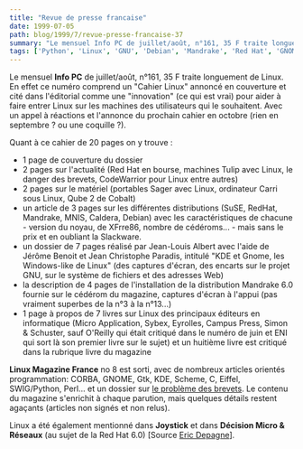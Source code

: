 ```yaml
---
title: "Revue de presse francaise"
date: 1999-07-05
path: blog/1999/7/revue-presse-francaise-37
summary: "Le mensuel Info PC de juillet/août, n°161, 35 F traite longuement de Linux."
tags: ['Python', 'Linux', 'GNU', 'Debian', 'Mandrake', 'Red Hat', 'GNOME', 'KDE', 'Brevets']
---
```


<P>Le mensuel <B>Info PC</B> de juillet/août, n°161, 35 F traite longuement de
Linux. En effet ce numéro comprend un "Cahier Linux" annoncé en
couverture et cité dans l'éditorial comme une "innovation" (ce qui est
vrai) pour aider à faire entrer Linux sur les machines des utilisateurs
qui le souhaitent. Avec un appel à réactions et l'annonce du prochain
cahier en octobre (rien en septembre ? ou une coquille ?).</P>

<P>Quant à ce cahier de 20 pages on y trouve :</P>

<UL>

<LI>1 page de couverture du dossier
<LI>2 pages sur l'actualité (Red Hat en bourse, machines Tulip avec Linux,
le danger des brevets, CodeWarrior pour Linux entre autres)
<LI>2 pages sur le matériel (portables Sager avec Linux, ordinateur Carri
sous Linux, Qube 2 de Cobalt)
<LI>un article de 3 pages sur les différentes distributions (SuSE, RedHat,
Mandrake, MNIS, Caldera, Debian) avec les caractéristiques de chacune -
version du noyau, de XFrre86, nombre de cédéroms... - mais sans le prix
et en oubliant la Slackware.
<LI>un dossier de 7 pages réalisé par Jean-Louis Albert avec l'aide de
Jérôme Benoit et Jean Christophe Paradis, intitulé "KDE et Gnome, les
Windows-like de Linux" (des captures d'écran, des encarts sur le projet
GNU, sur le système de fichiers et des adresses Web)
<LI>la description de 4 pages de l'installation de la distribution
Mandrake 6.0 fournie sur le cédérom du magazine, captures d'écran à
l'appui (pas vraiment superbes de la n°3 à la n°13...)
<LI>1 page à propos de 7 livres sur Linux des principaux éditeurs en
informatique (Micro Application, Sybex, Eyrolles, Campus Press, Simon &amp;
Schuster, sauf O'Reilly qui était critiqué dans le numéro de juin et ENI
qui sort là son premier livre sur le sujet) et un huitième livre
est critiqué dans la rubrique livre du magazine
</UL>

<P>
<B>Linux Magazine France</B> no 8 est sorti, avec de nombreux
articles orientés programmation: CORBA, GNOME, Gtk, KDE,
Scheme, C, Eiffel, SWIG/Python, Perl... et un dossier sur <A HREF="http://www.freepatents.org/">le problème des brevets</A>.
Le contenu du magazine s'enrichit à chaque parution, mais quelques
détails restent agaçants (articles non signés et non relus).
</P>

<P>
Linux a été également mentionné dans <B>Joystick</B> et dans
<B>Décision Micro &amp; Réseaux</B> (au sujet de la Red Hat 6.0)
[Source <A HREF="mailto:Eric.Depagne@obspm.fr">Eric Depagne</A>].
</P>


